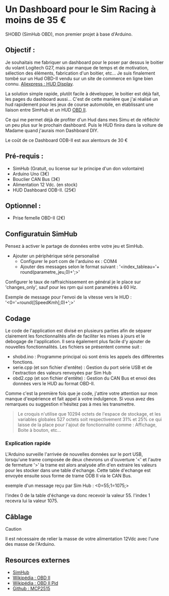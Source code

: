 # Un Dashboard pour le Sim Racing à moins de 35 €
SHOBD (SimHub OBD), mon premier projet à base d'Arduino.

## Objectif :
Je souhaitais me fabriquer un dashboard pour le poser par dessus le boitier du volant Logitech G27, mais par manque de temps et de motivation, sélection des éléments, fabrication d'un boitier, etc... Je suis finalement tombé sur un Hud OBD-II vendu sur un site de commerce en ligne bien connu. [Aliexpress : HUD Display](https://fr.aliexpress.com/w/wholesale-hud-obd2-display.html?spm=a2g0o.home.auto_suggest.1.2eeb7065Oqmlwb).

La solution simple rapide, plutôt facile à développer, le boitier est déjà fait, les pages du dashboard aussi...
C'est de cette manière que j'ai réalisé un hud rapidement pour les jeux de course automobile, en établissant une liaison entre SimHub et un HUD [OBD II](#resources-externes). 

Ce qui me permet déjà de profiter d'un Hud dans mes Simu et de réfléchir un peu plus sur le prochain dashboard. Puis le HUD finira dans la voiture de Madame quand j'aurais mon Dashboard DIY.

Le coût de ce Dashboard ODB-II est aux alentours de 30 €

## Pré-requis :

- SimHub (Gratuit, ou license sur le principe d'un don volontaire)
- Arduino Uno (3€)
- Bouclier CAN Bus (3€)
- Alimentation 12 Vdc. (en stock)
- HUD Dashboard ODB-II. (25€)
   
## Optionnel :

- Prise femelle OBD-II (2€)

## Configuratuin SimHub
Pensez à activer le partage de données entre votre jeu et SimHub.

* Ajouter un périphérique série personalisé
   * Configurer le port com de l'arduino ex : COM4
   * Ajouter des messages selon le format suivant :
         '<index_tableau='+ round(parametre_jeu,0)+';>'
     
Configurer le taux de raffraichissement en général je le place sur 'changes_only', sauf pour les rpm qui sont paramétrés à 60 Hz.

Exemple de message pour l'envoi de la vitesse vers le HUD : '<0='+round([SpeedKmh],0)+';>'

## Codage
Le code de l'application est divisé en plusieurs parties afin de séparer clairement les fonctionnalités afin de faciliter les mises à jours et le debogage de l'application. Il sera également plus facile d'y ajouter de nouvelles fonctionnalités. Les fichiers se présentent comme suit :

* shobd.ino : Programme principal où sont émis les appels des différentes fonctions.
* serie.cpp (et son fichier d'entête) : Gestion du port série USB et de l'extraction des valeurs renvoyées par Sim Hub
* obd2.cpp (et son fichier d'entête) : Gestion du CAN Bus et envoi des données vers le HUD au format OBD-II.

Comme c'est la première fois que je code, j'attire votre attention sur mon manque d'expérience et fait appel à votre indulgence. Si vous avez des remarques ou suggestion n'hésitez pas à mes les transmettre.

>Le croquis n'utilise que 10294 octets de l'espace de stockage, et les variables globales 527 octets soit respectivement 31% et 25% ce qui laisse de la place pour l'ajout de fonctionnalité comme :
Affichage, Boite à bouton, etc...

### Explication rapide
L'Arduino surveille l'arrivée de nouvelles données sur le port USB, lorsqu'une trame composée de deux chevrons un d'ouverture '<' et l'autre de fermeture '>' la trame est alors analysée afin d'en extraire les valeurs pour les stocker dans une table d'echange. Cette table d'echange est envoyée ensuite sous forme de trame ODB II via le CAN Bus.

exemple d'un message reçu par Sim Hub : <0=55;1=1075;>

l'index 0 de la table d'échange va donc recevoir la valeur 55.
l'index 1 recevra lui la valeur 1075.


## Câblage
>[!CAUTION]
>Il est nécessaire de relier la masse de votre alimentation 12Vdc avec l'une des masse de l'Arduino.

## Resources externes
- [SimHub](https://www.simhubdash.com/)
- [Wikipédia : OBD II](https://en.wikipedia.org/wiki/On-board_diagnostics#OBD-II)
- [Wikipédia : OBD II Pid](https://en.wikipedia.org/wiki/OBD-II_PIDs)
- [Github : MCP2515](https://github.com/Seeed-Studio/Seeed_Arduino_CAN)
